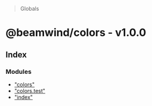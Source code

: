 > Globals

# @beamwind/colors - v1.0.0

## Index

### Modules

* ["colors"](modules/_colors_.md)
* ["colors.test"](modules/_colors_test_.md)
* ["index"](modules/_index_.md)
